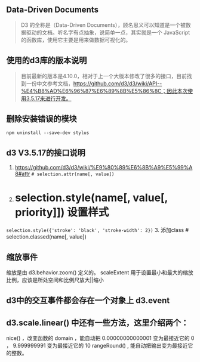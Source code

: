 ## Data-Driven Documents


> D3 的全称是（Data-Driven Documents），顾名思义可以知道是一个被数据驱动的文档。听名字有点抽象，说简单一点，其实就是一个 JavaScript 的函数库，使用它主要是用来做数据可视化的。

## 使用的d3库的版本说明

> 目前最新的版本是4.10.0，相对于上一个大版本修改了很多的接口，目前找到一份中文参考文档，https://github.com/d3/d3/wiki/API--%E4%B8%AD%E6%96%87%E6%89%8B%E5%86%8C；因此本次使用3.5.17来进行开发。

## 删除安装错误的模块

```
npm uninstall --save-dev stylus
```

## d3 V3.5.17的接口说明
1. https://github.com/d3/d3/wiki/%E9%80%89%E6%8B%A9%E5%99%A8#attr 
`# selection.attr(name[, value])`
2. # selection.style(name[, value[, priority]]) 设置样式
`selection.style({'stroke': 'black', 'stroke-width': 2})`
3. 添加class  # selection.classed(name[, value])


## 缩放事件

缩放是由 d3.behavior.zoom() 定义的。
scaleExtent 用于设置最小和最大的缩放比例，应该是所处空间和比例尺放大||缩小

## d3中的交互事件都会存在一个对象上   d3.event


## d3.scale.linear() 中还有一些方法，这里介绍两个：


nice()  ，改变函数的 domain ，能自动把 0.00000000000001 变为最接近它的 0 ， 9.999999991 变为最接近它的 10 
rangeRound() , 能自动把输出变为最接近它的整数。